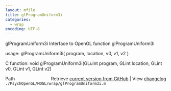 ```yaml
---
layout: mfile
title: glProgramUniform3i
categories:
  - wrap
encoding: UTF-8
---
```


glProgramUniform3i  Interface to OpenGL function glProgramUniform3i

usage:  glProgramUniform3i( program, location, v0, v1, v2 )

C function:  void glProgramUniform3i(GLuint program, GLint location, GLint v0, GLint v1, GLint v2)


<div class="code_header" style="text-align:right;">
  <span style="float:left;">Path&nbsp;&nbsp;</span> <span class="counter">Retrieve <a href=
  "https://raw.github.com/Psychtoolbox-3/Psychtoolbox-3/beta/./PsychOpenGL/MOGL/wrap/glProgramUniform3i.m">current version from GitHub</a> | View <a href=
  "https://github.com/Psychtoolbox-3/Psychtoolbox-3/commits/beta/./PsychOpenGL/MOGL/wrap/glProgramUniform3i.m">changelog</a></span>
</div>
<div class="code">
  <code>./PsychOpenGL/MOGL/wrap/glProgramUniform3i.m</code>
</div>
